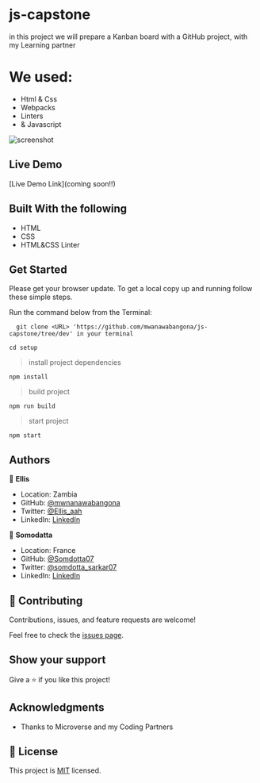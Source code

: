 
# js-capstone

in this project we will prepare a Kanban board with a GitHub project, with my Learning partner



# We used:
- Html & Css
- Webpacks
- Linters
- & Javascript




![screenshot](./img/)


 

## Live Demo

[Live Demo Link](coming soon!!)
 
## Built With the following

- HTML
- CSS
- HTML&CSS Linter

## Get Started

Please get your browser update.
To get a local copy up and running follow these simple steps.

Run the command below from the Terminal:

      git clone <URL> 'https://github.com/mwanawabangona/js-capstone/tree/dev' in your terminal

	 
  ```cd setup```

> install project dependencies

  ```npm install```

> build project

  ```npm run build```

> start project

  ```npm start```




## Authors

👤 **Ellis**

- Location: Zambia
- GitHub: [@mwnanawabangona](https://github.com/mwanawabangona)
- Twitter: [@Ellis_aah](https://twitter.com/Ellis-aah)
- LinkedIn: [LinkedIn](https://www.linkedin.com/)


👤 **Somodatta**

- Location: France
- GitHub: [@Somdotta07](https://github.com/Somdotta07)
- Twitter: [@somdotta_sarkar07](https://twitter.com/somdotta_sarkar)
- LinkedIn: [LinkedIn](https://www.linkedin.com/)


## 🤝 Contributing

Contributions, issues, and feature requests are welcome!

Feel free to check the [issues page](https://github.com/mwanawabangona/js-capstone/issues).

## Show your support

Give a ⭐️ if you like this project!

## Acknowledgments

- Thanks to Microverse and my Coding Partners

## 📝 License

This project is [MIT](./MIT.md) licensed.

